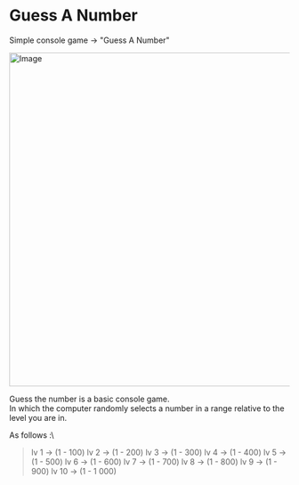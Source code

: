 # Guess A Number
Simple console game -> "Guess A Number"

<img alt= "Image" width = "600px" src="https://dama.bg/uploaded/posts/01913c80a0354296ba9607ad45eaf051.jpg"/>

Guess the number is a basic console game.\
In which the computer randomly selects a number in a range relative to the level you are in.

Аs follows :\
>lv 1 -> (1 - 100)
>lv 2 -> (1 - 200)
>lv 3 -> (1 - 300)
>lv 4 -> (1 - 400)
>lv 5 -> (1 - 500)
>lv 6 -> (1 - 600)
>lv 7 -> (1 - 700)
>lv 8 -> (1 - 800)
>lv 9 -> (1 - 900)
>lv 10 -> (1 - 1 000)

